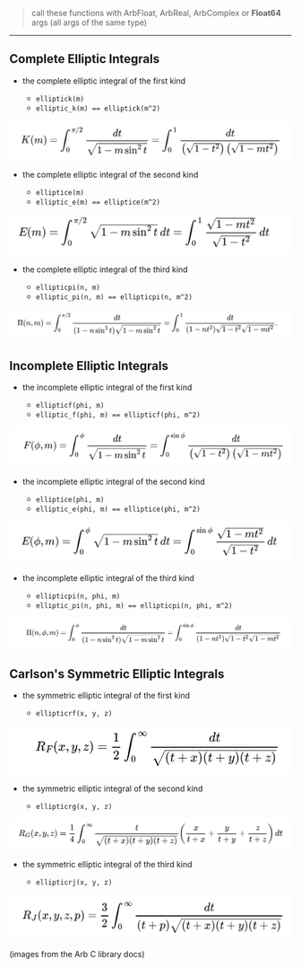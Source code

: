 > call these functions with ArbFloat, ArbReal, ArbComplex or __Float64__ args (all args of the same type)
----

## Complete Elliptic Integrals

- the complete elliptic integral of the first kind

    - `elliptick(m)`
    - `elliptic_k(m) == elliptick(m^2)`

![elliptick](assets/elliptick.png)

- the complete elliptic integral of the second kind

    - `elliptice(m)`
    - `elliptic_e(m) == elliptice(m^2)`

![elliptice](assets/elliptice.png)
        
- the complete elliptic integral of the third kind

    - `ellipticpi(n, m)`
    - `elliptic_pi(n, m) == ellipticpi(n, m^2)`

![ellipticpi](assets/ellipticpi.png)

## Incomplete Elliptic Integrals

- the incomplete elliptic integral of the first kind

    - `ellipticf(phi, m)`
    - `elliptic_f(phi, m) == ellipticf(phi, m^2)`

![ellipticf](assets/ellipticf.png)

- the incomplete elliptic integral of the second kind

    - `elliptice(phi, m)`
    - `elliptic_e(phi, m) == elliptice(phi, m^2)`

![elliptice_incomplete](assets/elliptice_incomplete.png)
        
- the incomplete elliptic integral of the third kind

    - `ellipticpi(n, phi, m)`
    - `elliptic_pi(n, phi, m) == ellipticpi(n, phi, m^2)`

![ellipticpi_incomplete](assets/ellipticpi_incomplete.png)


## Carlson's Symmetric Elliptic Integrals

- the symmetric elliptic integral of the first kind
    
    - `ellipticrf(x, y, z)`

![ellipticrf](assets/elliptic_rf.png)

- the symmetric elliptic integral of the second kind
    
    - `ellipticrg(x, y, z)`

![ellipticrg](assets/elliptic_rg.png)

- the symmetric elliptic integral of the third kind
    
    - `ellipticrj(x, y, z)`

![ellipticrj](assets/elliptic_rj.png)


(images from the Arb C library docs)
